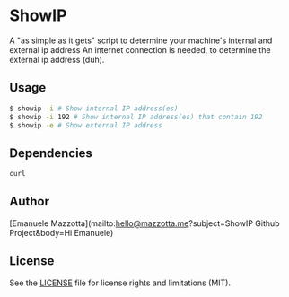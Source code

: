 # ShowIP

A "as simple as it gets" script to determine your machine's internal and external ip address
An internet connection is needed, to determine the external ip address (duh).

## Usage

```sh
$ showip -i # Show internal IP address(es)
$ showip -i 192 # Show internal IP address(es) that contain 192
$ showip -e # Show external IP address
```
## Dependencies

```sh
curl
```

## Author

[Emanuele Mazzotta](mailto:hello@mazzotta.me?subject=ShowIP Github Project&body=Hi Emanuele)

## License

See the [LICENSE](LICENSE.md) file for license rights and limitations (MIT).
